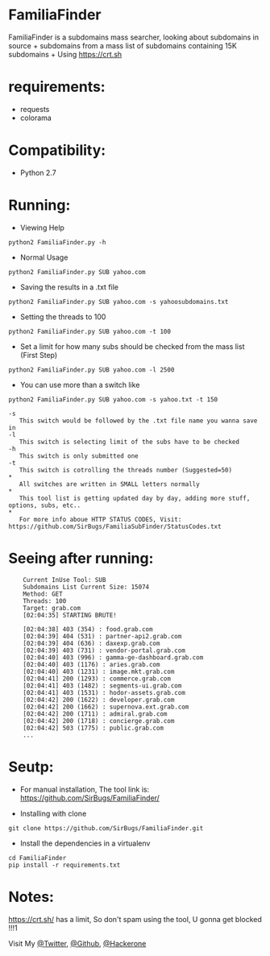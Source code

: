 # FamiliaFinder
FamiliaFinder is a subdomains mass searcher, looking about subdomains in source + subdomains from a mass list of subdomains containing 15K subdomains + Using https://crt.sh

# requirements:
- requests
- colorama

# Compatibility:
- Python 2.7

# Running:
* Viewing Help
```
python2 FamiliaFinder.py -h
```
* Normal Usage
```
python2 FamiliaFinder.py SUB yahoo.com
```
* Saving the results in a .txt file
```
python2 FamiliaFinder.py SUB yahoo.com -s yahoosubdomains.txt
```
* Setting the threads to 100
```
python2 FamiliaFinder.py SUB yahoo.com -t 100
```
* Set a limit for how many subs should be checked from the mass list (First Step)
```
python2 FamiliaFinder.py SUB yahoo.com -l 2500
```
* You can use more than a switch like
```
python2 FamiliaFinder.py SUB yahoo.com -s yahoo.txt -t 150
```
```
-s
   This switch would be followed by the .txt file name you wanna save in
-l
   This switch is selecting limit of the subs have to be checked
-h
   This switch is only submitted one
-t
   This switch is cotrolling the threads number (Suggested=50)
*
   All switches are written in SMALL letters normally
*
   This tool list is getting updated day by day, adding more stuff, options, subs, etc..
*
   For more info aboue HTTP STATUS CODES, Visit: https://github.com/SirBugs/FamiliaSubFinder/StatusCodes.txt
```
# Seeing after running:
```
	Current InUse Tool: SUB
	Subdomains List Current Size: 15074
	Method: GET
	Threads: 100
	Target: grab.com
	[02:04:35] STARTING BRUTE!

	[02:04:38] 403 (354) : food.grab.com
	[02:04:39] 404 (531) : partner-api2.grab.com
	[02:04:39] 404 (636) : daxexp.grab.com
	[02:04:39] 403 (731) : vendor-portal.grab.com
	[02:04:40] 403 (996) : gamma-ge-dashboard.grab.com
	[02:04:40] 403 (1176) : aries.grab.com
	[02:04:40] 403 (1231) : image.mkt.grab.com
	[02:04:41] 200 (1293) : commerce.grab.com
	[02:04:41] 403 (1482) : segments-ui.grab.com
	[02:04:41] 403 (1531) : hodor-assets.grab.com
	[02:04:42] 200 (1622) : developer.grab.com
	[02:04:42] 200 (1662) : supernova.ext.grab.com
	[02:04:42] 200 (1711) : admiral.grab.com
	[02:04:42] 200 (1718) : concierge.grab.com
	[02:04:42] 503 (1775) : public.grab.com
	...
```

# Seutp:
* For manual installation, The tool link is: https://github.com/SirBugs/FamiliaFinder/

* Installing with clone
```
git clone https://github.com/SirBugs/FamiliaFinder.git
```
* Install the dependencies in a virtualenv
```
cd FamiliaFinder
pip install -r requirements.txt
```

# Notes:
https://crt.sh/ has a limit, So don't spam using the tool, U gonna get blocked !!!1

Visit My [@Twitter](https://twitter.com/SirBagoza), [@Github](https://github.com/SirBugs), [@Hackerone](https://hackerone.com/bugsv2?type=user)
